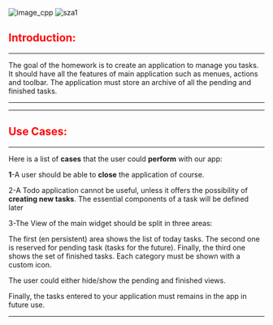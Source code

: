 
![image_cpp](https://user-images.githubusercontent.com/93833171/150655314-0049ae17-cbc4-4052-bb3b-8c975344d230.png) ![sza1](https://user-images.githubusercontent.com/93833171/150655351-38a8c1d4-69a0-4641-8385-dbe089cc2726.png)

## <span style="color:red">Introduction:</span>

* * *
The goal of the homework is to create an application to manage you tasks. It should have all the features of main application such as menues, actions and toolbar. The application must store an archive of all the pending and finished tasks.

* * *
* * *

## <span style="color:red">Use Cases:</span>

* * *
Here is a list of **cases** that the user could **perform** with our app:

**1**-A user should be able to **close** the application of course.

2-A Todo application cannot be useful, unless it offers the possibility of **creating new tasks**.
The essential components of a task will be defined later

3-The View of the main widget should be split in three areas:

The first (en persistent) area shows the list of today tasks.
The second one is reserved for pending task (tasks for the future).
Finally, the third one shows the set of finished tasks.
Each category must be shown with a custom icon.

The user could either hide/show the pending and finished views.

Finally, the tasks entered to your application must remains in the app in future use.
* * *
